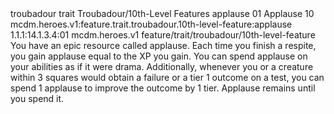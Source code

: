 <ability>
  <metadata>
    <class>troubadour</class>
    <feature_type>trait</feature_type>
    <file_dpath>Troubadour/10th-Level Features</file_dpath>
    <item_id>applause</item_id>
    <item_index>01</item_index>
    <item_name>Applause</item_name>
    <level>10</level>
    <scc>mcdm.heroes.v1:feature.trait.troubadour.10th-level-feature:applause</scc>
    <scdc>1.1.1:14.1.3.4:01</scdc>
    <source>mcdm.heroes.v1</source>
    <type>feature/trait/troubadour/10th-level-feature</type>
  </metadata>
  <effects>
    <effect type="mundane">You have an epic resource called applause. Each time you finish a respite, you gain applause equal to the XP you gain. You can spend applause on your abilities as if it were drama.
Additionally, whenever you or a creature within 3 squares would obtain a failure or a tier 1 outcome on a test, you can spend 1 applause to improve the outcome by 1 tier.
Applause remains until you spend it.</effect>
  </effects>
</ability>
